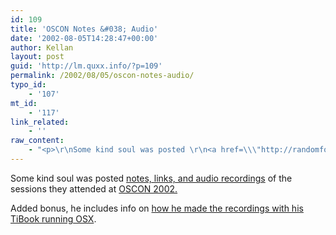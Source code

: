 ```yaml
---
id: 109
title: 'OSCON Notes &#038; Audio'
date: '2002-08-05T14:28:47+00:00'
author: Kellan
layout: post
guid: 'http://lm.quxx.info/?p=109'
permalink: /2002/08/05/oscon-notes-audio/
typo_id:
    - '107'
mt_id:
    - '117'
link_related:
    - ''
raw_content:
    - "<p>\r\nSome kind soul was posted \r\n<a href=\\\"http://randomfoo.net/oscon/\\\">notes, links, and audio recordings</a> of the sessions they attended at \r\n<a href=\\\"http://conferences.oreilly.com/oscon/\\\">OSCON 2002.</a>\r\n</p>\r\n<p>\r\nAdded bonus, he includes info on \r\n<a href=\\\"http://randomfoo.net/?p=2002_07_14_archive.inc#85266428\\\">\r\nhow he made the recordings with his TiBook running OSX</a>.\r\n</p>"
---
```


Some kind soul was posted [notes, links, and audio recordings](http://randomfoo.net/oscon/) of the sessions they attended at [OSCON 2002.](http://conferences.oreilly.com/oscon/)

Added bonus, he includes info on [how he made the recordings with his TiBook running OSX](http://randomfoo.net/?p=2002_07_14_archive.inc#85266428).